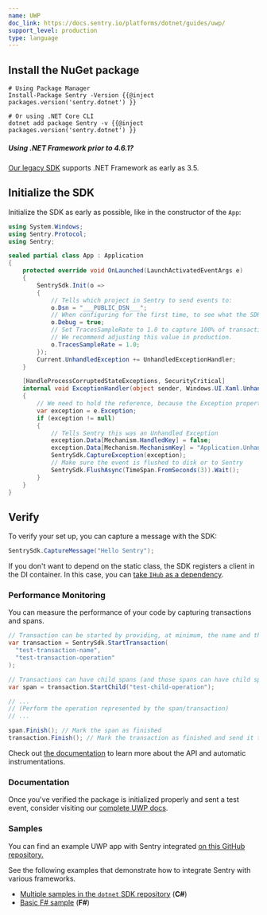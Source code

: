 ```yaml
---
name: UWP
doc_link: https://docs.sentry.io/platforms/dotnet/guides/uwp/
support_level: production
type: language
---
```


## Install the NuGet package

```shell
# Using Package Manager
Install-Package Sentry -Version {{@inject packages.version('sentry.dotnet') }}

# Or using .NET Core CLI
dotnet add package Sentry -v {{@inject packages.version('sentry.dotnet') }}
```

<div class="alert alert-info" role="alert"><h5 class="no_toc">Using .NET Framework prior to 4.6.1?</h5>
    <div class="alert-body content-flush-bottom">
        <a href="https://docs.sentry.io/clients/csharp/">Our legacy SDK</a> supports .NET Framework as early as 3.5.
    </div>
</div>

## Initialize the SDK

Initialize the SDK as early as possible, like in the constructor of the `App`:

```csharp
using System.Windows;
using Sentry.Protocol;
using Sentry;

sealed partial class App : Application
{
    protected override void OnLaunched(LaunchActivatedEventArgs e)
    {
        SentrySdk.Init(o =>
        {
            // Tells which project in Sentry to send events to:
            o.Dsn = "___PUBLIC_DSN___";
            // When configuring for the first time, to see what the SDK is doing:
            o.Debug = true;
            // Set TracesSampleRate to 1.0 to capture 100% of transactions for performance monitoring.
            // We recommend adjusting this value in production.
            o.TracesSampleRate = 1.0;
        });
        Current.UnhandledException += UnhandledExceptionHandler;
    }

    [HandleProcessCorruptedStateExceptions, SecurityCritical]
    internal void ExceptionHandler(object sender, Windows.UI.Xaml.UnhandledExceptionEventArgs e)
    {
        // We need to hold the reference, because the Exception property is cleared when accessed.
        var exception = e.Exception;
        if (exception != null)
        {
            // Tells Sentry this was an Unhandled Exception
            exception.Data[Mechanism.HandledKey] = false;
            exception.Data[Mechanism.MechanismKey] = "Application.UnhandledException";
            SentrySdk.CaptureException(exception);
            // Make sure the event is flushed to disk or to Sentry
            SentrySdk.FlushAsync(TimeSpan.FromSeconds(3)).Wait();
        }
    }
}
```

## Verify

To verify your set up, you can capture a message with the SDK:

```csharp
SentrySdk.CaptureMessage("Hello Sentry");
```

If you don't want to depend on the static class, the SDK registers a client in the DI container. In this case, you can [take `IHub` as a dependency](https://docs.sentry.io/platforms/dotnet/guides/aspnetcore/unit-testing/).

### Performance Monitoring

You can measure the performance of your code by capturing transactions and spans.

```csharp
// Transaction can be started by providing, at minimum, the name and the operation
var transaction = SentrySdk.StartTransaction(
  "test-transaction-name",
  "test-transaction-operation"
);

// Transactions can have child spans (and those spans can have child spans as well)
var span = transaction.StartChild("test-child-operation");

// ...
// (Perform the operation represented by the span/transaction)
// ...

span.Finish(); // Mark the span as finished
transaction.Finish(); // Mark the transaction as finished and send it to Sentry
```

Check out [the documentation](https://docs.sentry.io/platforms/dotnet/performance/instrumentation/) to learn more about the API and automatic instrumentations.

### Documentation

Once you've verified the package is initialized properly and sent a test event, consider visiting our [complete UWP docs](https://docs.sentry.io/platforms/dotnet/guides/uwp/).

### Samples

You can find an example UWP app with Sentry integrated [on this GitHub repository.](https://github.com/getsentry/examples/tree/master/dotnet/UwpCSharp)

See the following examples that demonstrate how to integrate Sentry with various frameworks.

- [Multiple samples in the `dotnet` SDK repository](https://github.com/getsentry/sentry-dotnet/tree/main/samples) (**C#**)
- [Basic F# sample](https://github.com/sentry-demos/fsharp) (**F#**)
